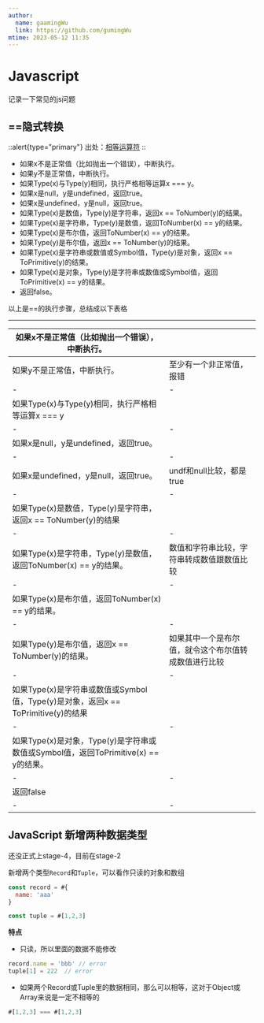 ```yaml
---
author:
  name: gaamingWu
  link: https://github.com/gumingWu
mtime: 2023-05-12 11:35
---
```


# Javascript

记录一下常见的js问题


## ==隐式转换

::alert{type="primary"}
出处：[相等运算符](https://es6.ruanyifeng.com/#docs/spec#%E7%9B%B8%E7%AD%89%E8%BF%90%E7%AE%97%E7%AC%A6)
::

- 如果x不是正常值（比如抛出一个错误），中断执行。
- 如果y不是正常值，中断执行。
- 如果Type(x)与Type(y)相同，执行严格相等运算x === y。
- 如果x是null，y是undefined，返回true。
- 如果x是undefined，y是null，返回true。
- 如果Type(x)是数值，Type(y)是字符串，返回x == ToNumber(y)的结果。
- 如果Type(x)是字符串，Type(y)是数值，返回ToNumber(x) == y的结果。
- 如果Type(x)是布尔值，返回ToNumber(x) == y的结果。
- 如果Type(y)是布尔值，返回x == ToNumber(y)的结果。
- 如果Type(x)是字符串或数值或Symbol值，Type(y)是对象，返回x == ToPrimitive(y)的结果。
- 如果Type(x)是对象，Type(y)是字符串或数值或Symbol值，返回ToPrimitive(x) == y的结果。
- 返回false。

以上是==的执行步骤，总结成以下表格

-----------
|如果x不是正常值（比如抛出一个错误），中断执行。| |
|-|-|
|如果y不是正常值，中断执行。|至少有一个非正常值，报错|
|-|-|
|如果Type(x)与Type(y)相同，执行严格相等运算x === y|  |
|-|-|
|如果x是null，y是undefined，返回true。| |
|-|-|
|如果x是undefined，y是null，返回true。| undf和null比较，都是true|
|-|-|
|如果Type(x)是数值，Type(y)是字符串，返回x == ToNumber(y)的结果| |
|-|-|
|如果Type(x)是字符串，Type(y)是数值，返回ToNumber(x) == y的结果。|数值和字符串比较，字符串转成数值跟数值比较|
|-|-|
|如果Type(x)是布尔值，返回ToNumber(x) == y的结果。| |
|-|-|
|如果Type(y)是布尔值，返回x == ToNumber(y)的结果。|如果其中一个是布尔值，就令这个布尔值转成数值进行比较|
|-|-|
如果Type(x)是字符串或数值或Symbol值，Type(y)是对象，返回x == ToPrimitive(y)的结果| |
|-|-|
如果Type(x)是对象，Type(y)是字符串或数值或Symbol值，返回ToPrimitive(x) == y的结果。| |
|-|-|
|返回false| |
|-|-|





## JavaScript 新增两种数据类型

还没正式上stage-4，目前在stage-2

新增两个类型`Record`和`Tuple`，可以看作只读的对象和数组

```js
const record = #{
  name: 'aaa'
}

const tuple = #[1,2,3]
```

**特点**

- 只读，所以里面的数据不能修改

```js
record.name = 'bbb' // error
tuple[1] = 222  // error
```

- 如果两个Record或Tuple里的数据相同，那么可以相等，这对于Object或Array来说是一定不相等的

```js
#[1,2,3] === #[1,2,3]
```